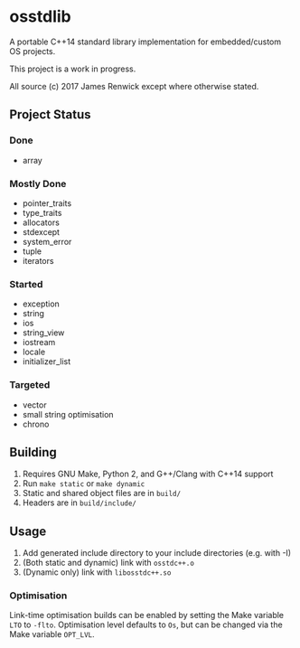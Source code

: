# osstdlib
A portable C++14 standard library implementation for embedded/custom OS projects.

This project is a work in progress.

All source (c) 2017 James Renwick except
where otherwise stated.

## Project Status ##
### Done ###
- array
### Mostly Done ###
- pointer_traits
- type_traits
- allocators
- stdexcept
- system_error
- tuple
- iterators
### Started ###
- exception
- string
- ios
- string_view
- iostream
- locale
- initializer_list
### Targeted ###
- vector
- small string optimisation
- chrono

## Building ##
1. Requires GNU Make, Python 2, and G++/Clang with C++14 support
1. Run `make static` or `make dynamic`
1. Static and shared object files are in `build/`
1. Headers are in `build/include/`

## Usage ##
1. Add generated include directory to your include directories (e.g. with -I)
1. (Both static and dynamic) link with `osstdc++.o`
1. (Dynamic only) link with `libosstdc++.so`

### Optimisation ###
Link-time optimisation builds can be enabled by setting the Make variable `LTO` to `-flto`.
Optimisation level defaults to `Os`, but can be changed via the Make variable `OPT_LVL`.
